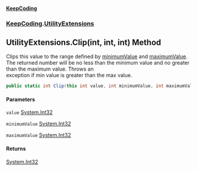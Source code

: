 #### [KeepCoding](index.md 'index')
### [KeepCoding](KeepCoding.md 'KeepCoding').[UtilityExtensions](UtilityExtensions.md 'KeepCoding.UtilityExtensions')
## UtilityExtensions.Clip(int, int, int) Method
Clips this value to the range defined by [minimumValue](UtilityExtensions.Clip.8sM94CuteOK.ff4uf3rD9g.md#KeepCoding.UtilityExtensions.Clip(int.int.int).minimumValue 'KeepCoding.UtilityExtensions.Clip(int, int, int).minimumValue') and [maximumValue](UtilityExtensions.Clip.8sM94CuteOK.ff4uf3rD9g.md#KeepCoding.UtilityExtensions.Clip(int.int.int).maximumValue 'KeepCoding.UtilityExtensions.Clip(int, int, int).maximumValue').  
The returned number will be no less than the minimum value and no greater than the maximum value. Throws an  
exception if min value is greater than the max value.
```csharp
public static int Clip(this int value, int minimumValue, int maximumValue);
```
#### Parameters
<a name='KeepCoding.UtilityExtensions.Clip(int.int.int).value'></a>
`value` [System.Int32](https://docs.microsoft.com/en-us/dotnet/api/System.Int32 'System.Int32')  
  
<a name='KeepCoding.UtilityExtensions.Clip(int.int.int).minimumValue'></a>
`minimumValue` [System.Int32](https://docs.microsoft.com/en-us/dotnet/api/System.Int32 'System.Int32')  
  
<a name='KeepCoding.UtilityExtensions.Clip(int.int.int).maximumValue'></a>
`maximumValue` [System.Int32](https://docs.microsoft.com/en-us/dotnet/api/System.Int32 'System.Int32')  
  
#### Returns
[System.Int32](https://docs.microsoft.com/en-us/dotnet/api/System.Int32 'System.Int32')  
